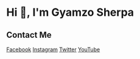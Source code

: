 <h1 style="text-align:left">Hi 👋, I'm Gyamzo Sherpa</h1>

<h2>Contact Me</h2>
<a href="https://www.facebook.com/gyamzo117/">Facebook<a/>
<a href="https://www.instagram.com/gyamzo_sherpa/">Instagram<a/>
<a href="https://twitter.com/MrGyamzo/">Twitter<a/>
<a href="https://www.youtube.com/channel/UCFnf2HwF3MgTJDl2vcc4DNw/">YouTube</a>
